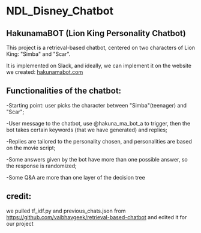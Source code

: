 # NDL_Disney_Chatbot

## HakunamaBOT (Lion King Personality Chatbot)

This project is a retrieval-based chatbot, centered on two characters of Lion King: "Simba" and "Scar".

It is implemented on Slack, and ideally, we can implement it on the website we created: [hakunamabot.com](http://hakunamabot.com/)

## Functionalities of the chatbot:

-Starting point: user picks the character between "Simba"(teenager) and "Scar";

-User message to the chatbot, use @hakuna_ma_bot_a to trigger, then the bot takes certain keywords (that we have generated) and replies;

-Replies are tailored to the personality chosen, and personalities are based on the movie script;

-Some answers given by the bot have more than one possible answer, so the response is randomized;

-Some Q&A are more than one layer of the decision tree

## credit:
we pulled tf_idf.py and previous_chats.json from https://github.com/vaibhavgeek/retrieval-based-chatbot and edited it for our project 
